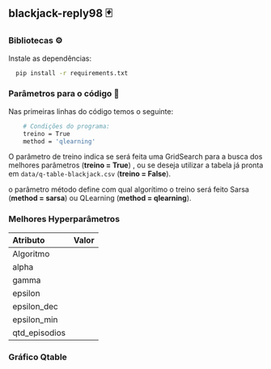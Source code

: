 ##  blackjack-reply98 🃏️


### Bibliotecas ⚙️

Instale as dependências:

```bash
  pip install -r requirements.txt
```

### Parâmetros para o código 📌️

Nas primeiras linhas do código temos o seguinte:

```bash
    # Condições do programa:
    treino = True
    method = 'qlearning'
```

O parâmetro de treino indica se será feita uma GridSearch para a busca dos melhores parâmetros (**treino = True**) , ou se deseja utilizar a tabela já pronta em `data/q-table-blackjack.csv` (**treino = False**).

o parâmetro método define com qual algorítimo o treino será feito Sarsa (**method = sarsa**) ou QLearning (**method = qlearning**).

### Melhores Hyperparâmetros


| Atributo        |  Valor     |
|:----------------|:----------:|
| Algoritmo       |       |
| alpha           |        |
| gamma           |        |
| epsilon         |       |
| epsilon_dec     |     |
| epsilon_min     |      |
| qtd_episodios   |      |

### Gráfico Qtable
